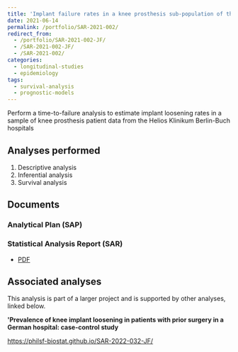 ```yaml
---
title: 'Implant failure rates in a knee prosthesis sub-population of the Helios Klinikum Berlin-Buch hospitals'
date: 2021-06-14
permalink: /portfolio/SAR-2021-002/
redirect_from:
  - /portfolio/SAR-2021-002-JF/
  - /SAR-2021-002-JF/
  - /SAR-2021-002/
categories:
  - longitudinal-studies
  - epidemiology
tags:
  - survival-analysis
  - prognostic-models
---
```


Perform a time-to-failure analysis to estimate implant loosening rates in a sample of knee prosthesis patient data from the Helios Klinikum Berlin-Buch hospitals

## Analyses performed

1. Descriptive analysis
1. Inferential analysis
1. Survival analysis

## Documents

### Analytical Plan (SAP)

<!-- - [PDF][sap] -->

### Statistical Analysis Report (SAR)

- [PDF][sar]

## Associated analyses

This analysis is part of a larger project and is supported by other analyses, linked below.

**'Prevalence of knee implant loosening in patients with prior surgery in a German hospital: case-control study**

<https://philsf-biostat.github.io/SAR-2022-032-JF/>

<!-- --- -->

[sap]: /files/SAP-2021-002-JF-v01.pdf

[sar]: /files/SAR-2021-002-JF-v02.pdf
